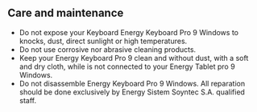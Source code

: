 ## Care and maintenance

- Do not expose your Keyboard Energy Keyboard Pro 9 Windows to knocks, dust, direct sunlight or high temperatures.
- Do not use corrosive nor abrasive cleaning products.
- Keep your Energy Keyboard Pro 9 clean and without dust, with a soft and dry cloth, while is not connected to your Energy Tablet pro 9 Windows.
- Do not disassemble Energy Keyboard Pro 9 Windows. All reparation should be done exclusively by Energy Sistem Soyntec S.A. qualified staff.

